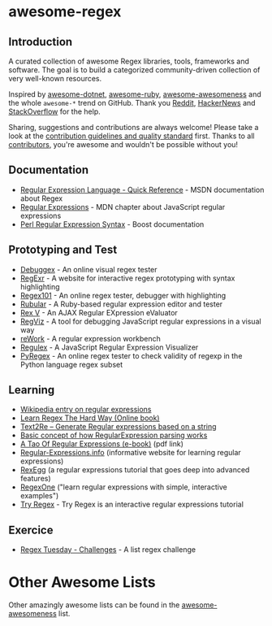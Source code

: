 # awesome-regex

## Introduction

A curated collection of awesome Regex libraries, tools, frameworks and software. The goal is to build a categorized community-driven collection of very well-known resources.

Inspired by [awesome-dotnet](https://github.com/quozd/awesome-dotnet), [awesome-ruby](https://github.com/markets/awesome-ruby), [awesome-awesomeness](https://github.com/bayandin/awesome-awesomeness) and the whole `awesome-*` trend on GitHub. Thank you [Reddit](http://www.reddit.com/r/regex), [HackerNews](https://news.ycombinator.com/item?id=9581225) and [StackOverflow](http://stackoverflow.com/tags/regex/info) for the help.

Sharing, suggestions and contributions are always welcome! Please take a look at the [contribution guidelines and quality standard](https://github.com/aloisdg/awesome-regex/blob/master/CONTRIBUTING.md) first. Thanks to all [contributors](https://github.com/aloisdg/awesome-regex/graphs/contributors), you're awesome and wouldn't be possible without you!

## Documentation

- [Regular Expression Language - Quick Reference](https://msdn.microsoft.com/en-us/library/az24scfc(v=vs.110).aspx) - MSDN documentation about Regex
- [Regular Expressions](https://developer.mozilla.org/en-US/docs/Web/JavaScript/Guide/Regular_Expressions) - MDN chapter about JavaScript regular expressions
- [Perl Regular Expression Syntax](http://www.boost.org/doc/libs/1_43_0/libs/regex/doc/html/boost_regex/syntax/perl_syntax.html) - Boost documentation

## Prototyping and Test

- [Debuggex](https://www.debuggex.com/) - An online visual regex tester
- [RegExr](http://regexr.com/) - A website for interactive regex prototyping with syntax highlighting
- [Regex101](https://regex101.com/) - An online regex tester, debugger with highlighting
- [Rubular](http://rubular.com/) - A Ruby-based regular expression editor and tester
- [Rex V](http://www.rexv.org/) - An AJAX Regular EXpression eValuator
- [RegViz](http://regviz.org/) - A tool for debugging JavaScript regular expressions in a visual way
- [reWork](http://osteele.com/tools/rework/) - A regular expression workbench
- [Regulex](https://jex.im/regulex) - A JavaScript Regular Expression Visualizer
- [PyRegex](http://www.pyregex.com/) - An online regex tester to check validity of regexp in the Python language regex subset

## Learning

* [Wikipedia entry on regular expressions][d0]
* [Learn Regex The Hard Way (Online book)][d1]
* [Text2Re – Generate Regular expressions based on a string][d2]
* [Basic concept of how RegularExpression parsing works][d3]
* [A Tao Of Regular Expressions (e-book)][d6] (pdf link)
* [Regular-Expressions.info][d7] (informative website for learning regular expressions)
* [RexEgg][d8] (a regular expressions tutorial that goes deep into advanced features)
* [RegexOne][d9] ("learn regular expressions with simple, interactive examples")
* [Try Regex](http://tryregex.com/) - Try Regex is an interactive regular expressions tutorial

[d0]: http://en.wikipedia.org/wiki/Regular_expression 
[d1]: http://regex.learncodethehardway.org/book/
[d2]: http://txt2re.com/
[d3]: http://swtch.com/~rsc/regexp/regexp1.html
[d6]: http://www.cs.colorado.edu/~schenkc/UNIX_Regular_Expressions.pdf
[d7]: http://www.regular-expressions.info/
[d8]: http://www.rexegg.com/
[d9]: http://regexone.com/

## Exercice

* [Regex Tuesday - Challenges](https://github.com/callumacrae/regex-tuesday) - A list regex challenge

# Other Awesome Lists

Other amazingly awesome lists can be found in the [awesome-awesomeness](https://github.com/bayandin/awesome-awesomeness) list.
